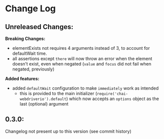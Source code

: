 # Change Log

## Unreleased Changes:

**Breaking Changes:**
- elementExists not requires 4 arguments instead of 3, to account for defaultWait time.
- all assertions except `there` will now throw an error when the element doesn't exist, even when negated (`value` and `focus` did not fail when negated, previously)

**Added features:**
- added `defaultWait` configuration to make `immediately` work as intended
  - this is provided to the main initializer (`require('chai-webdriverio').default`) which now accepts an `options` object as the last (optional) argument

## 0.3.0:

Changelog not present up to this version (see commit history)
